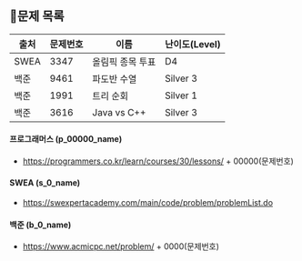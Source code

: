 ## 🐳문제 목록

  


| 출처 | 문제번호 | 이름             | 난이도(Level) |
| ---- | -------- | ---------------- | ------------- |
| SWEA | 3347     | 올림픽 종목 투표 | D4            |
| 백준 | 9461     | 파도반 수열      | Silver 3      |
| 백준 | 1991     | 트리 순회        | Silver 1      |
| 백준 | 3616     | Java vs C++      | Silver 3      |



#### 프로그래머스 (p_00000_name)

- https://programmers.co.kr/learn/courses/30/lessons/ + 00000(문제번호)

#### SWEA (s_0_name)

- https://swexpertacademy.com/main/code/problem/problemList.do

#### 백준 (b_0_name)

- https://www.acmicpc.net/problem/ + 0000(문제번호)

